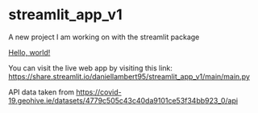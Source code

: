 # streamlit_app_v1
A new project I am working on with the streamlit package

<a href="https://share.streamlit.io/daniellambert95/streamlit_app_v1/main/main.py" target="_blank">Hello, world!</a>

You can visit the live web app by visiting this link: https://share.streamlit.io/daniellambert95/streamlit_app_v1/main/main.py

API data taken from https://covid-19.geohive.ie/datasets/4779c505c43c40da9101ce53f34bb923_0/api
